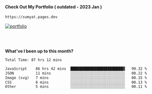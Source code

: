 #### Check Out My Portfolio ( outdated - 2023 Jan ) 
````bash
https://sumyat.pages.dev
````

<a href='https://sumyat.pages.dev/'>
    <img src='https://github.com/sumyat-aung/sumyat-aung/assets/108873224/c9b4f2be-c585-4dd3-84e1-692c3854a6d8' alt='portfolio' align='center' />
</a>


<br />
<br />


<br />
<br />

**What've I been up to this month?**

<!--START_SECTION:waka-->

```txt
Total Time: 87 hrs 12 mins

JavaScript    86 hrs 42 mins  ████████████████████████▓   99.32 %
JSON          11 mins         ░░░░░░░░░░░░░░░░░░░░░░░░░   00.22 %
Image (svg)   7 mins          ░░░░░░░░░░░░░░░░░░░░░░░░░   00.15 %
CSS           6 mins          ░░░░░░░░░░░░░░░░░░░░░░░░░   00.13 %
Other         5 mins          ░░░░░░░░░░░░░░░░░░░░░░░░░   00.11 %
```

<!--END_SECTION:waka-->




